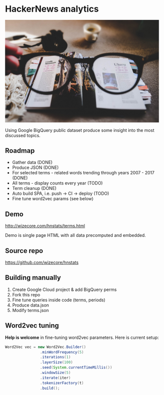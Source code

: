 # HackerNews analytics

![HackerNews analytics](hnstats-ewan-robertson-208059.jpg)

Using Google BigQuery public dataset produce some insight into the most discussed topics.

## Roadmap
- Gather data (DONE)
- Produce JSON (DONE)
- For selected terms - related words trending through years 2007 - 2017 (DONE)
- All terms - display counts every year (TODO)
- Term cleanup (DONE)
- Auto build SPA, i.e. push -> CI -> deploy (TODO)
- Fine tune word2vec params (see below)

## Demo
http://wizecore.com/hnstats/terms.html

Demo is single page HTML with all data precomputed and embedded.

## Source repo
https://github.com/wizecore/hnstats

## Building manually

1. Create Google Cloud project & add BigQuery perms
2. Fork this repo
3. Fine tune queries inside code (terms, periods)
4. Produce data.json
5. Modify terms.json

## Word2vec tuning

**Help is welcome** in fine-tuning word2vec parameters. Here is current setup:

```java
Word2Vec vec = new Word2Vec.Builder()
                .minWordFrequency(5)
                .iterations(1)
                .layerSize(100)
                .seed(System.currentTimeMillis())
                .windowSize(5)
                .iterate(iter)
                .tokenizerFactory(t)
                .build();
```
